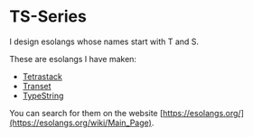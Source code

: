 # TS-Series

I design esolangs whose names start with T and S.

These are esolangs I have maken:

- [Tetrastack](https://esolangs.org/wiki/Tetrastack)
- [Transet](https://esolangs.org/wiki/Transet)
- [TypeString](https://esolangs.org/wiki/TypeString)

You can search for them on the website [https://esolangs.org/](https://esolangs.org/wiki/Main_Page).
